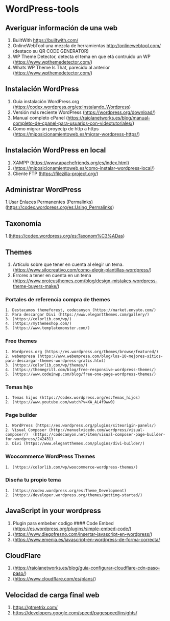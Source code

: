 # WordPress-tools
## Averiguar información de una web
  1. BuiltWith https://builtwith.com/
  2. OnlineWebTool una mezcla de herramientas http://onlinewebtool.com/ (destaco su QR CODE GENERATOR)
  3. WP Theme Detector, detecta el tema en que etá contruido un WP (https://www.wpthemedetector.com/)
  4. Whats WP Theme Is That, parecido al anterior (https://www.wpthemedetector.com/)
## Instalación WordPress
  1. Guía instalación WordPress.org (https://codex.wordpress.org/es:Instalando_Wordpress)
  2. Versión más reciente WordPress (https://wordpress.org/download/)
  3. Manual completo cPanel (https://raiolanetworks.es/blog/manual-completo-de-cpanel-para-usuarios-con-videotutoriales/)
  4. Como migrar un proyectp de http a https (https://miposicionamientoweb.es/migrar-wordpress-https/)
## Instalación WordPress en local
  1. XAMPP (https://www.apachefriends.org/es/index.html)
  2. (https://miposicionamientoweb.es/como-instalar-wordpress-local/)
  3. Cliente FTP (https://filezilla-project.org/)
## Administrar WordPress
  1.Usar Enlaces Permanentes (Permalinks)(https://codex.wordpress.org/es:Using_Permalinks)
## Taxonomía
  1.(https://codex.wordpress.org/es:Taxonom%C3%ADas)
## Themes
  1. Artículo sobre que tener en cuenta al elegir un tema. (https://www.silocreativo.com/como-elegir-plantillas-wordpress/)
  2. Errores a tener en cuenta en un tema (https://www.proteusthemes.com/blog/design-mistakes-wordpress-theme-buyers-make/)
  ### Portales de referencia compra de themes
    1. Destacamos themeforest, codecanyon (https://market.envato.com/)
    2. Para descargar Divi (https://www.elegantthemes.com/gallery/)
    3. (https://colorlib.com/wp/)
    4. (https://mythemeshop.com/)
    5. (https://www.templatemonster.com/)
  ### Free themes
    1. Wordpress.org (https://es.wordpress.org/themes/browse/featured/)
    2. webempresa (https://www.webempresa.com/blog/los-10-mejores-sitios-para-descargar-themes-wordpress-gratis.html)
    3. (https://colorlib.com/wp/themes/)
    4. (https://themegrill.com/blog/free-responsive-wordpress-themes/)
    5. (https://www.codeinwp.com/blog/free-one-page-wordpress-themes/)
  ### Temas hijo
    1. Temas hijos (https://codex.wordpress.org/es:Temas_hijos)
    2. (https://www.youtube.com/watch?v=XA_AL4f9ww0)
  ### Page builder
    1. WordPress (https://es.wordpress.org/plugins/siteorigin-panels/)
    2. Visual Composer (http://manuelvicedo.com/wordpress/visual-composer/)  (https://codecanyon.net/item/visual-composer-page-builder-for-wordpress/242431)
    3. Divi (https://www.elegantthemes.com/plugins/divi-builder/)
  ### Woocommerce WordPress Themes
    1. (https://colorlib.com/wp/woocommerce-wordpress-themes/)
  ### Diseña tu propio tema
    1. (https://codex.wordpress.org/es:Theme_Development)
    2. (https://developer.wordpress.org/themes/getting-started/)
## JavaScript in your wordpress
  1. Plugin para embeber codigo  #### Code Embed (https://es.wordpress.org/plugins/simple-embed-code/)
  2. (https://www.diegofresno.com/insertar-javascript-en-wordpress/)
  3. (https://www.emenia.es/javascript-en-wordpress-de-forma-correcta/
## CloudFlare
  1. (https://raiolanetworks.es/blog/guia-configurar-cloudflare-cdn-paso-paso/)
  2. (https://www.cloudflare.com/es/plans/)
## Velocidad de carga final web
  1. https://gtmetrix.com/
  2. https://developers.google.com/speed/pagespeed/insights/
